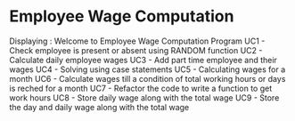 # Employee Wage Computation
Displaying : Welcome to Employee Wage Computation Program
UC1 - Check employee is present or absent using RANDOM function
UC2 - Calculate daily employee wages
UC3 - Add part time employee and their wages
UC4 - Solving using case statements
UC5 - Calculating wages for a month
UC6 - Calculate wages till a condition of total working hours or days is reched for a month
UC7 - Refactor the code to write a function to get work hours
UC8 - Store daily wage along with the total wage
UC9 - Store the day and daily wage along with the total wage
